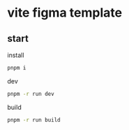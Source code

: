 # vite figma template

## start

install

```bash
pnpm i
```

dev

```bash
pnpm -r run dev
```

build

```bash
pnpm -r run build
```
